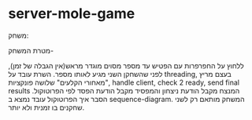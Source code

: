 # server-mole-game

משחק:

מטרת המשחק- 

ללחוץ על החפרפרות עם הפטיש עד מספר מסוים מוגדר מראש(אין הגבלה של זמן),
לפני שהשחקן השני מגיע לאותו מספר. השרת עובד על threading, בעצם מריץ &quot;מאחורי הקלעים&quot;
שלושה פונקציות, handle client, check 2 ready, send final results
המנצח מקבל הודעת ניצחון והמפסיד מקבל הודעת הפסד לפי הפרוטוקול.
הסבר איך הפרוטוקול עובד נמצא ב sequence-diagram.
המשחק מותאם רק לשני שחקנים בו זמנית ולא יותר.

